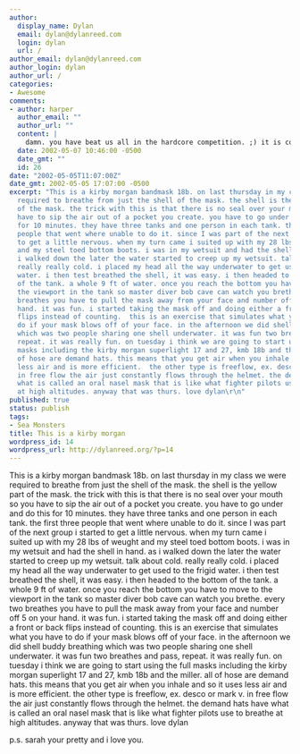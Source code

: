 ```yaml
---
author:
  display_name: Dylan
  email: dylan@dylanreed.com
  login: dylan
  url: /
author_email: dylan@dylanreed.com
author_login: dylan
author_url: /
categories:
- Awesome
comments:
- author: harper
  author_email: ""
  author_url: ""
  content: |
    damn. you have beat us all in the hardcore competition. ;) it is cool that your having a good time. hopw is my playstation little man??
  date: 2002-05-07 10:46:00 -0500
  date_gmt: ""
  id: 26
date: "2002-05-05T11:07:00Z"
date_gmt: 2002-05-05 17:07:00 -0500
excerpt: "This is a kirby morgan bandmask 18b. on last thursday in my class we were
  required to breathe from just the shell of the mask. the shell is the yellow part
  of the mask. the trick with this is that there is no seal over your mouth so you
  have to sip the air out of a pocket you create. you have to go under and do this
  for 10 minutes. they have three tanks and one person in each tank. the first three
  people that went where unable to do it. since I was part of the next group i started
  to get a little nervous. when my turn came i suited up with my 28 lbs of weught
  and my steel toed bottom boots. i was in my wetsuit and had the shell in hand. as
  i walked down the later the water started to creep up my wetsuit. talk about cold.
  really really cold. i placed my head all the way underwater to get used to the frigid
  water. i then test breathed the shell, it was easy. i then headed to the bottom
  of the tank. a whole 9 ft of water. once you reach the bottom you have to move to
  the viewport in the tank so master diver bob cave can watch you brethe. every two
  breathes you have to pull the mask away from your face and number off 5 on your
  hand. it was fun. i started taking the mask off and doing either a front or back
  flips instead of counting.  this is an exercise that simulates what you have to
  do if your mask blows off of your face. in the afternoon we did shell buddy breathing
  which was two people sharing one shell underwater. it was fun two breathes and pass,
  repeat. it was really fun. on tuesday i think we are going to start using the full
  masks including the kirby morgan superlight 17 and 27, kmb 18b and the miller. all
  of hose are demand hats. this means that you get air when you inhale and so it uses
  less air and is more efficient.  the other type is freeflow, ex. desco or mark v.
  in free flow the air just constantly flows through the helmet. the demand hats have
  what is called an oral nasel mask that is like what fighter pilots use to breathe
  at high altitudes. anyway that was thurs. love dylan\r\n"
published: true
status: publish
tags:
- Sea Monsters
title: This is a kirby morgan
wordpress_id: 14
wordpress_url: http://dylanreed.org/?p=14
---
```


This is a kirby morgan bandmask 18b. on last thursday in my class we were required to breathe from just the shell of the mask. the shell is the yellow part of the mask. the trick with this is that there is no seal over your mouth so you have to sip the air out of a pocket you create. you have to go under and do this for 10 minutes. they have three tanks and one person in each tank. the first three people that went where unable to do it. since I was part of the next group i started to get a little nervous. when my turn came i suited up with my 28 lbs of weught and my steel toed bottom boots. i was in my wetsuit and had the shell in hand. as i walked down the later the water started to creep up my wetsuit. talk about cold. really really cold. i placed my head all the way underwater to get used to the frigid water. i then test breathed the shell, it was easy. i then headed to the bottom of the tank. a whole 9 ft of water. once you reach the bottom you have to move to the viewport in the tank so master diver bob cave can watch you brethe. every two breathes you have to pull the mask away from your face and number off 5 on your hand. it was fun. i started taking the mask off and doing either a front or back flips instead of counting. this is an exercise that simulates what you have to do if your mask blows off of your face. in the afternoon we did shell buddy breathing which was two people sharing one shell underwater. it was fun two breathes and pass, repeat. it was really fun. on tuesday i think we are going to start using the full masks including the kirby morgan superlight 17 and 27, kmb 18b and the miller. all of hose are demand hats. this means that you get air when you inhale and so it uses less air and is more efficient. the other type is freeflow, ex. desco or mark v. in free flow the air just constantly flows through the helmet. the demand hats have what is called an oral nasel mask that is like what fighter pilots use to breathe at high altitudes. anyway that was thurs. love dylan  
  
p.s. sarah your pretty and i love you.
